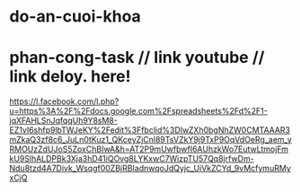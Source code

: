 # do-an-cuoi-khoa
# phan-cong-task // link youtube // link deloy. here!
https://l.facebook.com/l.php?u=https%3A%2F%2Fdocs.google.com%2Fspreadsheets%2Fd%2F1-jqXFAHLSnJqfqqUh9Y8sM8-EZ1vI6shfp9lbTWJeKY%2Fedit%3Ffbclid%3DIwZXh0bgNhZW0CMTAAAR3mZkaQ3zf8c6_JuLn0tKuz1_QKceyZjCnl89TsVZkY9j9TxP9OqVdOeRg_aem_yRMOUzZdUJoS5ZoxChBIwA&h=AT2P9mUwfbwfI6AUhzkWo7EutwLtmojFmkU9SlhALDPBk3Xja3hD41iQOvg8LYKxwC7WizpTU57Qq8jrfwDm-Ndu8tzd4A7Divk_Wsqgf00ZBjRBIadnwqoJdQyjc_UiVkZCYd_9vMcfymuRMyxCjQ
